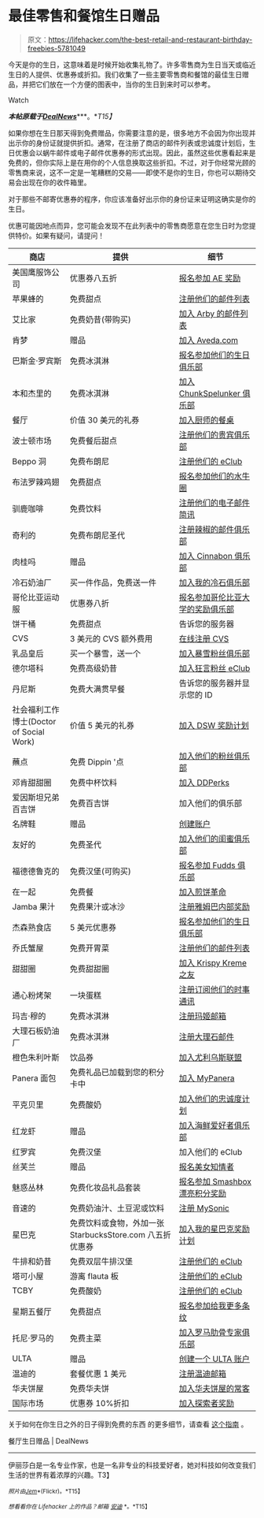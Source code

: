 # 最佳零售和餐馆生日赠品

> 原文：<https://lifehacker.com/the-best-retail-and-restaurant-birthday-freebies-5781049>

今天是你的生日，这意味着是时候开始收集礼物了。许多零售商为生日当天或临近生日的人提供、优惠券或折扣。我们收集了一些主要零售商和餐馆的最佳生日赠品，并把它们放在一个方便的图表中，当你的生日到来时可以参考。

Watch

***本帖原载于***[***DealNews***](http://dealnews.com/features/Free-Presents-The-Best-Retail-Restaurant-Birthday-Freebies/1081056.html)***。**T15】*

如果你想在生日那天得到免费赠品，你需要注意的是，很多地方不会因为你出现并出示你的身份证就提供折扣。通常，在注册了商店的邮件列表或忠诚度计划后，生日优惠会以蜗牛邮件或电子邮件优惠券的形式出现。因此，虽然这些优惠看起来是免费的，但你实际上是在用你的个人信息换取这些折扣。不过，对于你经常光顾的零售商来说，这不一定是一笔糟糕的交易——即使不是你的生日，你也可以期待交易会出现在你的收件箱里。

对于那些不邮寄优惠券的程序，你应该准备好出示你的身份证来证明这确实是你的生日。

优惠可能因地点而异，您可能会发现不在此列表中的零售商愿意在您生日时为您提供特价。如果有疑问，请提问！

| 商店 | 提供 | 细节 |
| --- | --- | --- |
| 美国鹰服饰公司 | 优惠券八五折 | [报名参加 AE 奖励](http://dealnews.com/lw/artclick.html?2,1081056,10830417) |
| 苹果蜂的 | 免费甜点 | [注册他们的邮件列表](http://dealnews.com/lw/artclick.html?2,1081056,10830273) |
| 艾比家 | 免费奶昔(带购买) | [加入 Arby 的邮件列表](http://dealnews.com/lw/artclick.html?2,1081056,10830276) |
| 肯梦 | 赠品 | [加入 Aveda.com](http://dealnews.com/lw/artclick.html?2,1081056,10830279) |
| 巴斯金·罗宾斯 | 免费冰淇淋 | [报名参加他们的生日俱乐部](http://dealnews.com/lw/artclick.html?2,1081056,10830282) |
| 本和杰里的 | 免费冰淇淋 | [加入 ChunkSpelunker 俱乐部](http://dealnews.com/lw/artclick.html?2,1081056,10830285) |
| 餐厅 | 价值 30 美元的礼券 | [加入厨师的餐桌](http://dealnews.com/lw/artclick.html?2,1081056,10830288) |
| 波士顿市场 | 免费餐后甜点 | [注册他们的贵宾俱乐部](http://dealnews.com/lw/artclick.html?2,1081056,10830291) |
| Beppo 洞 | 免费布朗尼 | [注册他们的 eClub](http://dealnews.com/lw/artclick.html?2,1081056,10830294) |
| 布法罗辣鸡翅 | 免费甜点 | [报名参加他们的水牛圈](http://dealnews.com/lw/artclick.html?2,1081056,10830297) |
| 驯鹿咖啡 | 免费饮料 | [注册他们的电子邮件简讯](http://dealnews.com/lw/artclick.html?2,1081056,10830300) |
| 奇利的 | 免费布朗尼圣代 | [注册辣椒的邮件俱乐部](http://dealnews.com/lw/artclick.html?2,1081056,10830303) |
| 肉桂吗 | 赠品 | [加入 Cinnabon 俱乐部](http://dealnews.com/lw/artclick.html?2,1081056,10830306) |
| 冷石奶油厂 | 买一件作品，免费送一件 | [加入我的冷石俱乐部](http://dealnews.com/lw/artclick.html?2,1081056,10830309) |
| 哥伦比亚运动服 | 优惠券八折 | [报名参加哥伦比亚大学的奖励俱乐部](http://dealnews.com/lw/artclick.html?2,1081056,10830420) |
| 饼干桶 | 免费甜点 | 告诉您的服务器 |
| CVS | 3 美元的 CVS 额外费用 | [在线注册 CVS](http://dealnews.com/lw/artclick.html?2,1081056,10830312) |
| 乳品皇后 | 买一个暴雪，送一个 | [加入暴雪粉丝俱乐部](http://dealnews.com/lw/artclick.html?2,1081056,10830315) |
| 德尔塔科 | 免费高级奶昔 | [加入狂言粉丝 eClub](http://dealnews.com/lw/artclick.html?2,1081056,10830318) |
| 丹尼斯 | 免费大满贯早餐 | 告诉您的服务器并显示您的 ID |
| 社会福利工作博士(Doctor of Social Work) | 价值 5 美元的礼券 | [加入 DSW 奖励计划](http://dealnews.com/lw/artclick.html?2,1081056,10830423) |
| 蘸点 | 免费 Dippin '点 | [加入他们的粉丝俱乐部](http://dealnews.com/lw/artclick.html?2,1081056,10830321) |
| 邓肯甜甜圈 | 免费中杯饮料 | [加入 DDPerks](http://dealnews.com/lw/artclick.html?2,1081056,10830324) |
| 爱因斯坦兄弟百吉饼 | 免费百吉饼 | 加入他们的俱乐部 |
| 名牌鞋 | 赠品 | [创建账户](http://dealnews.com/lw/artclick.html?2,1081056,10830426) |
| 友好的 | 免费圣代 | [加入他们的闺蜜俱乐部](http://dealnews.com/lw/artclick.html?2,1081056,10830330) |
| 福德德鲁克的 | 免费汉堡(可购买) | [报名参加 Fudds 俱乐部](http://dealnews.com/lw/artclick.html?2,1081056,10830333) |
| 在一起 | 免费餐 | [加入煎饼革命](http://dealnews.com/lw/artclick.html?2,1081056,10830336) |
| Jamba 果汁 | 免费果汁或冰沙 | [注册雅姆巴内部奖励](http://dealnews.com/lw/artclick.html?2,1081056,10830339) |
| 杰森熟食店 | 5 美元优惠券 | [报名参加他们的生日俱乐部](http://dealnews.com/lw/artclick.html?2,1081056,10830342) |
| 乔氏蟹屋 | 免费开胃菜 | [注册他们的邮件列表](http://dealnews.com/lw/artclick.html?2,1081056,10830345) |
| 甜甜圈 | 免费甜甜圈 | [加入 Krispy Kreme 之友](http://dealnews.com/lw/artclick.html?2,1081056,10830348) |
| 通心粉烤架 | 一块蛋糕 | [注册订阅他们的时事通讯](http://dealnews.com/lw/artclick.html?2,1081056,10830351) |
| 玛吉·穆的 | 免费冰淇淋 | [注册玛姬邮箱](http://dealnews.com/lw/artclick.html?2,1081056,10830354) |
| 大理石板奶油厂 | 免费冰淇淋 | [注册大理石邮件](http://dealnews.com/lw/artclick.html?2,1081056,10830357) |
| 橙色朱利叶斯 | 饮品券 | [加入尤利乌斯联盟](http://dealnews.com/lw/artclick.html?2,1081056,10830360) |
| Panera 面包 | 免费礼品已加载到您的积分卡中 | [加入 MyPanera](http://dealnews.com/lw/artclick.html?2,1081056,10830363) |
| 平克贝里 | 免费酸奶 | [加入他们的忠诚度计划](http://dealnews.com/lw/artclick.html?2,1081056,10830366) |
| 红龙虾 | 赠品 | [加入海鲜爱好者俱乐部](http://dealnews.com/lw/artclick.html?2,1081056,10830369) |
| 红罗宾 | 免费汉堡 | 加入他们的 eClub |
| 丝芙兰 | 赠品 | [报名美女知情者](http://dealnews.com/lw/artclick.html?2,1081056,10830429) |
| 魅惑丛林 | 免费化妆品礼品套装 | [报名参加 Smashbox 漂亮积分奖励](http://dealnews.com/lw/artclick.html?2,1081056,10830432) |
| 音速的 | 免费奶油汁、土豆泥或饮料 | [注册 MySonic](http://dealnews.com/lw/artclick.html?2,1081056,10830375) |
| 星巴克 | 免费饮料或食物，外加一张 StarbucksStore.com 八五折优惠券 | [加入我的星巴克奖励计划](http://dealnews.com/lw/artclick.html?2,1081056,10830378) |
| 牛排和奶昔 | 免费双层牛排汉堡 | [注册他们的 eClub](http://dealnews.com/lw/artclick.html?2,1081056,10830381) |
| 塔可小屋 | 游离 flauta 板 | [注册他们的 eClub](http://dealnews.com/lw/artclick.html?2,1081056,10830384) |
| TCBY | 免费酸奶 | [注册他们的 eClub](http://dealnews.com/lw/artclick.html?2,1081056,10830387) |
| 星期五餐厅 | 免费甜点 | [报名参加给我更多条纹](http://dealnews.com/lw/artclick.html?2,1081056,10830390) |
| 托尼·罗马的 | 免费主菜 | [加入罗马肋骨专家俱乐部](http://dealnews.com/lw/artclick.html?2,1081056,10830393) |
| ULTA | 赠品 | [创建一个 ULTA 账户](http://dealnews.com/lw/artclick.html?2,1081056,10830435) |
| 温迪的 | 套餐优惠 1 美元 | [注册温迪邮箱](http://dealnews.com/lw/artclick.html?2,1081056,10830396) |
| 华夫饼屋 | 免费华夫饼 | [加入华夫饼屋的常客](http://dealnews.com/lw/artclick.html?2,1081056,10830399) |
| 国际市场 | 优惠券 10%折扣 | [加入探索者奖励](http://dealnews.com/lw/artclick.html?2,1081056,10830288) |

关于如何在你生日之外的日子得到免费的东西 的更多细节，请查看 [这个指南](http://dealnews.com/features/12-Things-You-Pay-for-That-You-Should-Be-Getting-for-Free/590519.html) 。

餐厅生日赠品 | DealNews

* * *

伊丽莎白是一名专业作家，也是一名非专业的科技爱好者，她对科技如何改变我们生活的世界有着浓厚的兴趣。T3】

<small>*照片由*</small>[<small>*Jem*</small>](https://www.flickr.com/photos/mandimaebe/7660800720)<small>*(Flickr)。*T15】</small>

<small>*想看看你在 Lifehacker 上的作品？邮箱*</small> [<small>*安迪*</small>](mailto:andy@lifehacker.com) <small>*。*T15】</small>